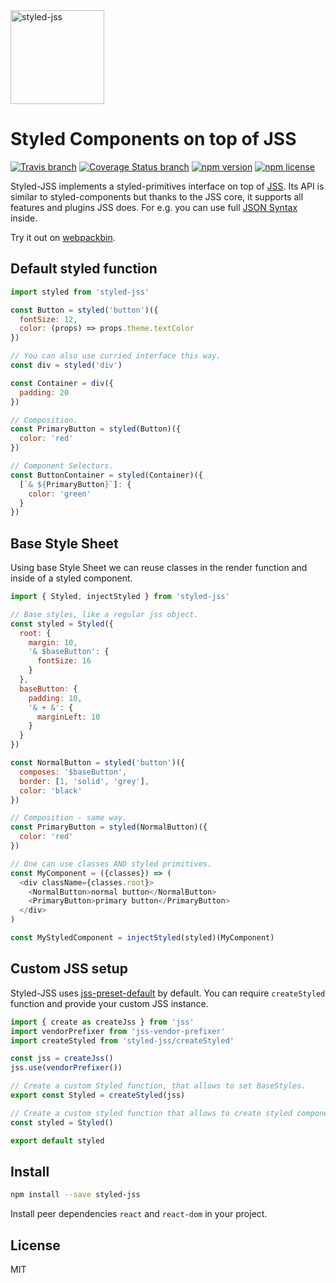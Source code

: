 <a href="https://github.com/cssinjs/styled-jss">
  <img alt="styled-jss" src="https://github.com/cssinjs/logo/blob/master/styled-jss-logo.png?raw=true" height="150px" />
</a>

# Styled Components on top of JSS

[![Travis branch](https://img.shields.io/travis/cssinjs/styled-jss/master.svg?style=flat)](https://travis-ci.org/cssinjs/styled-jss)
[![Coverage Status branch](https://img.shields.io/coveralls/cssinjs/styled-jss/master.svg?style=flat)](https://img.shields.io/coveralls/cssinjs/styled-jss/master.svg?branch=master)
[![npm version](https://img.shields.io/npm/v/styled-jss.svg?style=flat)](https://www.npmjs.com/package/styled-jss)
[![npm license](https://img.shields.io/npm/l/styled-jss.svg?style=flat)](https://www.npmjs.com/package/styled-jss)

Styled-JSS implements a styled-primitives interface on top of [JSS](https://github.com/cssinjs/jss). Its API is similar to styled-components but thanks to the JSS core, it supports all features and plugins JSS does. For e.g. you can use full [JSON Syntax](https://github.com/cssinjs/jss/blob/master/docs/json-api.md) inside.

Try it out on [webpackbin](https://www.webpackbin.com/bins/-KlrbQuwAZSK5eSzpCSy).

## Default styled function

```js
import styled from 'styled-jss'

const Button = styled('button')({
  fontSize: 12,
  color: (props) => props.theme.textColor
})

// You can also use curried interface this way.
const div = styled('div')

const Container = div({
  padding: 20
})

// Composition.
const PrimaryButton = styled(Button)({
  color: 'red'
})

// Component Selectors.
const ButtonContainer = styled(Container)({
  [`& ${PrimaryButton}`]: {
    color: 'green'
  }
})
```

## Base Style Sheet

Using base Style Sheet we can reuse classes in the render function and inside of a styled component.

```js
import { Styled, injectStyled } from 'styled-jss'

// Base styles, like a regular jss object.
const styled = Styled({
  root: {
    margin: 10,
    '& $baseButton': {
      fontSize: 16
    }
  },
  baseButton: {
    padding: 10,
    '& + &': {
      marginLeft: 10
    }
  }
})

const NormalButton = styled('button')({
  composes: '$baseButton',
  border: [1, 'solid', 'grey'],
  color: 'black'
})

// Composition - same way.
const PrimaryButton = styled(NormalButton)({
  color: 'red'
})

// One can use classes AND styled primitives.
const MyComponent = ({classes}) => (
  <div className={classes.root}>
    <NormalButton>normal button</NormalButton>
    <PrimaryButton>primary button</PrimaryButton>
  </div>
)

const MyStyledComponent = injectStyled(styled)(MyComponent)
```

## Custom JSS setup

Styled-JSS uses [jss-preset-default](https://github.com/cssinjs/jss-preset-default) by default. You can require `createStyled` function and provide your custom JSS instance.

```js
import { create as createJss } from 'jss'
import vendorPrefixer from 'jss-vendor-prefixer'
import createStyled from 'styled-jss/createStyled'

const jss = createJss()
jss.use(vendorPrefixer())

// Create a custom Styled function, that allows to set BaseStyles.
export const Styled = createStyled(jss)

// Create a custom styled function that allows to create styled components.
const styled = Styled()

export default styled
```

## Install

```sh
npm install --save styled-jss
```

Install peer dependencies `react` and `react-dom` in your project.

## License

MIT
